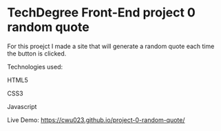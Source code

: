 # TechDegree Front-End project 0 random quote

For this proejct I made a site that will generate a random quote each time the button is clicked.

Technologies used:

HTML5

CSS3

Javascript 

Live Demo: https://cwu023.github.io/project-0-random-quote/
